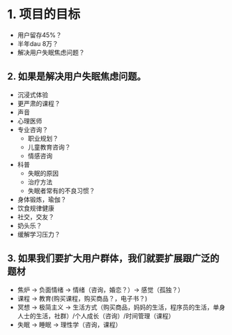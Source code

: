 # 1. 项目的目标

- 用户留存45%？
- 半年dau 8万？
- 解决用户失眠焦虑问题？

## 2. 如果是解决用户失眠焦虑问题。

- 沉浸式体验
- 更严肃的课程？
- 声音
- 心理医师
- 专业咨询？
	- 职业规划？
	- 儿童教育咨询？
	- 情感咨询
- 科普
	- 失眠的原因
	- 治疗方法
	- 失眠者常有的不良习惯？
- 身体锻炼，瑜伽？
- 饮食规律健康
- 社交，交友？
- 奶头乐？
- 缓解学习压力？

## 3. 如果我们要扩大用户群体，我们就要扩展跟广泛的题材
- 焦炉 -> 负面情绪 -> 情绪（咨询，婚恋？）-> 感觉（孤独？）
- 课程 -> 教育(购买课程，购买商品？，电子书？)
- 冥想 -> 极简主义 -> 生活方式（购买商品，妈妈的生活，程序员的生活，单身人士的生活，社群）/个人成长（咨询）/时间管理（课程）
- 失眠 -> 睡眠 -> 理性学（咨询，课程）
